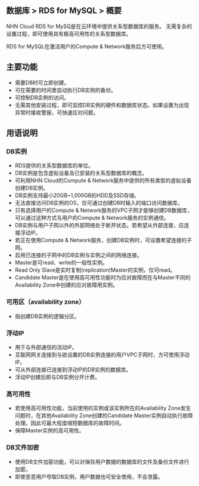 ## 数据库 > RDS for MySQL > 概要

NHN Cloud RDS for MySQ是在云环境中提供关系型数据库的服务。
无需复杂的设置过程，即可使用具有极高可用性的关系型数据库。

RDS for MySQL在激活用户的Compute & Network服务后方可使用。

## 主要功能

* 需要DB时可立即创建。
* 可在需要的时间里自动执行DB实例的备份。
* 可控制DB实例的访问。
* 无需其他安装过程，即可监控DB实例的硬件和数据库状态。如果设置为出现异常时接收警报，可快速应对问题。

## 用语说明

### DB实例

* RDS提供的关系型数据库的单位。
* DB实例是包含虚拟设备及已安装的关系型数据库的概念。
* 可利用NHN Cloud的Compute & Network服务中提供的所有类型的虚拟设备创建DB实例。
* DB实例支持最小20GB~1,000GB的HDD及SSD存储。
* 无法直接访问DB实例的OS，仅可通过创建DB时输入的端口访问数据库。
* 只有选择用户的Compute & Network服务的VPC子网才能够创建DB数据库，可以通过这种方式与用户的Compute & Network服务的实例通信。
* DB实例与用户子网以外的外部网络处于断开状态。若希望从外部连接，应连接浮动IP。
* 若正在使用Compute & Network服务，创建DB实例时，可设置希望连接的子网。
* 启用已连接的子网中的DB实例与实例之间的网络连接。
* Master是可read、write的一般性实例。
* Read Only Slave是实时复制(replication)Master的实例，仅可read。
* Candidate Master是在使用高可用性功能时为应对故障而在与Master不同的Availability Zone中创建的应对故障用实例。


### 可用区（availability zone）

* 指创建DB实例的逻辑分区。

### 浮动IP

* 用于与外部通信的流动IP。
* 互联网网关连接到与欲设置的DB实例连接的用户VPC子网时，方可使用浮动IP。
* 可从外部连接已连接到浮动IP的DB实例的数据库。
* 浮动IP创建后即与DB实例分开计费。

### 高可用性

* 若使用高可用性功能，当前使用的实例或该实例所在的Availability Zone发生问题时，在其他Availability Zone创建的Candidate Master实例自动执行故障处理。因此可最大程度缩短数据库的故障时间。
* 保障Master实例的高可用性。

### DB文件加密

* 使用DB文件加密功能，可以对保存用户数据的数据库的文件及备份文件进行加密。 
* 即使恶意用户夺取DB实例，用户数据也可安全使用，不会泄露。